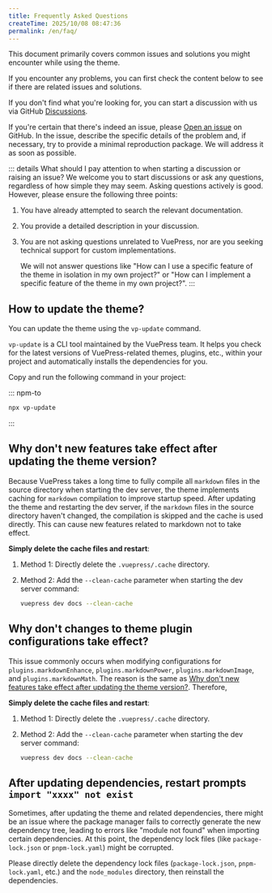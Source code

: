 ```yaml
---
title: Frequently Asked Questions
createTime: 2025/10/08 08:47:36
permalink: /en/faq/
---
```


This document primarily covers common issues and solutions you might encounter while using the theme.

If you encounter any problems, you can first check the content below to see if there are related issues and solutions.

If you don't find what you're looking for, you can start a discussion with us via GitHub [Discussions](https://github.com/pengzhanbo/vuepress-theme-plume/discussions/new?category=q-a).

If you're certain that there's indeed an issue, please
[Open an issue](https://github.com/pengzhanbo/vuepress-theme-plume/issues/new?assignees=pengzhanbo&labels=bug&projects=&template=bug-report.zh-CN.yml&title=%5BBug%5D)
on GitHub. In the issue, describe the specific details of the problem and, if necessary,
try to provide a minimal reproduction package. We will address it as soon as possible.

::: details What should I pay attention to when starting a discussion or raising an issue?
We welcome you to start discussions or ask any questions, regardless of how simple they may seem.
Asking questions actively is good. However, please ensure the following three points:

1. You have already attempted to search the relevant documentation.
2. You provide a detailed description in your discussion.
3. You are not asking questions unrelated to VuePress, nor are you seeking technical support for custom implementations.

   We will not answer questions like "How can I use a specific feature of the theme in isolation in my
   own project?" or "How can I implement a specific feature of the theme in my own project?".
:::

## How to update the theme?

You can update the theme using the `vp-update` command.

`vp-update` is a CLI tool maintained by the VuePress team. It helps you check for the latest versions of
VuePress-related themes, plugins, etc., within your project and automatically installs the dependencies for you.

Copy and run the following command in your project:

::: npm-to

```sh
npx vp-update
```

:::

## Why don't new features take effect after updating the theme version?

Because VuePress takes a long time to fully compile all `markdown` files in the source directory when
starting the dev server, the theme implements caching for `markdown` compilation to improve startup speed.
After updating the theme and restarting the dev server, if the `markdown` files in the source directory
haven't changed, the compilation is skipped and the cache is used directly. This can cause new features related to markdown not to take effect.

**Simply delete the cache files and restart**:

1. Method 1: Directly delete the `.vuepress/.cache` directory.
2. Method 2: Add the `--clean-cache` parameter when starting the dev server command:

   ```sh
   vuepress dev docs --clean-cache
   ```

## Why don't changes to theme plugin configurations take effect?

This issue commonly occurs when modifying configurations for `plugins.markdownEnhance`,
`plugins.markdownPower`, `plugins.markdownImage`, and `plugins.markdownMath`. The reason is the same as
[Why don't new features take effect after updating the theme version?](#why-dont-new-features-take-effect-after-updating-the-theme-version).
Therefore,

**Simply delete the cache files and restart**:

1. Method 1: Directly delete the `.vuepress/.cache` directory.
2. Method 2: Add the `--clean-cache` parameter when starting the dev server command:

   ```sh
   vuepress dev docs --clean-cache
   ```

## After updating dependencies, restart prompts `import "xxxx" not exist`

Sometimes, after updating the theme and related dependencies, there might be an issue where the package
manager fails to correctly generate the new dependency tree, leading to errors
like "module not found" when importing certain dependencies. At this point, the dependency lock
files (like `package-lock.json` or `pnpm-lock.yaml`) might be corrupted.

Please directly delete the dependency lock files (`package-lock.json`, `pnpm-lock.yaml`, etc.)
and the `node_modules` directory, then reinstall the dependencies.
